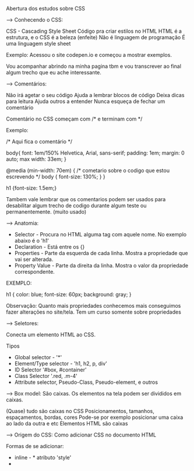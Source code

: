 

<!--Discover > Guia Estelar de CSS > Abertura (12-05-22)
**inicio**-->

Abertura dos estudos sobre CSS 

--> Conhecendo o CSS:

CSS - Cascading Style Sheet 
Código pra criar estilos no HTML 
HTML é a estrutura, e o CSS é a beleza (enfeite)
Não é linguagem de programação
É uma linguagem style sheet

Exemplo: 
Acessou o site codepen.io e começou a mostrar exemplos. 

Vou acompanhar abrindo na minha pagina tbm e vou transcrever ao final 
algum trecho que eu ache interessante.

--> Comentários:

Não irá agetar o seu código 
Ajuda a lembrar blocos de código 
Deixa dicas para leitura
Ajuda outros a entender
Nunca esqueça de fechar um comentário

Comentário no CSS começam com /* e terminam com */

Exemplo:

/* Aqui fica o comentário */

body{
  font: 1em/150% Helvetica, Arial, sans-serif;
  padding: 1em;
  margin: 0 auto;
  max width: 33em;
}

@media (min-width: 70em) {
/* cometario sobre o codigo que estou escrevendo */
  body {
    font-size: 130%;
  }
}

h1 {font-size: 1.5em;}


Tambem vale lembrar que os comentarios podem ser usados para desabilitar algum trecho de codigo 
durante algum teste ou permanentemente. (muito usado)


--> Anatomia:

- Selector - Procura no HTML alguma tag com aquele nome. No exemplo abaixo é o 'h1'
- Declaration - Está entre os {}
- Properties - Parte da esquerda de cada linha. Mostra a propriedade que vai ser alterada.
- Property Value - Parte da direita da linha. Mostra o valor da propriedade correspondente.

EXEMPLO:

h1 {
  color: blue;
  font-size: 60px;
  background: gray;
}

Observação: Quanto mais propriedades conhecemos mais conseguimos fazer alterações no site/tela.
Tem um curso somente sobre propriedades 


--> Seletores: 

Conecta um elemento HTML ao CSS.

Tipos

- Global selector - '*'
- Element/Type selector - 'h1, h2, p, div'
- ID Selector '#box, #container'
- Class Selector '.red, .m-4'
- Attribute selector, Pseudo-Class, Pseudo-element, e outros



--> Box model: 
São caixas. Os elementos na tela podem ser divididos em caixas. 

(Quase) tudo são caixas no CSS
Posicionamentos, tamanhos, espaçamentos, bordas, cores
Pode-se por exemplo posicionar uma caixa ao lado da outra e etc
Elementos HTML são caixas

--> Origem do CSS:
Como adicionar CSS no documento HTML 

Formas de se adicionar:
- inline -  * atributo 'style'
- <style> -  * tag html que irá conter o css
- <link> -  * arquivo css externo
- @import -  * arquivo css externo

Uma das melhores praticas do mercado é através do link.
Isto porque fica muito mais organizado.

Mostrou a possibilidade de utilizar o @import. 
Acessou o site "fonts.google.com", achou uma fonte que gostou e foi na parte de embed.
Lá estava o código para importar

A ideia que ele sugeriu foi de 

Pegou através do "font-family: 'Ranchers', 'cursive;"

Disse que deve-se dar preferência ao uso do <link>


--> A Cascata (Cascading): 

É a escolha do browser de qual regra aplicar, caso haja muitas regras para o mesmo elemento.
*Seu estilo é lido de cima para baixo. 
É levado em consideração 3 fatores
  - Origem do estilo
  - Especificidade
  - Importância

  

--> Especificidade:
--> Regra importante:
--> At rules:
--> Shorthand:
--> Funçoes:
--> Devtools:
--> Cuidados com a escrita:
--> Vendor prefixes:





<!--**FIM** 12-05-22->


<!--Discover > Guia Estelar de CSS > A Cascata (25-05-22)
**inicio**-->

# A Cascata (cascading)

A escolha do browser de qual regra aplicar, caso haja muitas regras para o mesmo elemento. 
* Seu estilo é lido de cima para baixo. 
É levado em consideração 3 fatores 

1- Origem do estilo 
2- Especificidade
3- Importância 

### Origem do estilo 

inline > tag style > tag link 

### Especificidade 

É um cálculo matemático, onde cada tipo de seletor e origem do estilo, possuem valores a serem considerados. 

<!--**FIM** 25-05-22->

